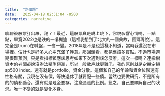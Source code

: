 ```yaml
---
title:  "跑個題"
date:   2025-04-18 02:31:04 -0500
categories: narrative
---
```


聊聊被股票打出屎，翔？！最近，這股票真是跳上跳下，你說影響心情嗎，一點點，畢竟2022也是跌的一塌糊塗（這裡我想到了北大的一個典故，回頭再說）。這完全是trump在喊盤，一會一變。2018年是不是也這樣不知道，當時我還沒在市場裡。估計也是好多人心中充滿了幹意。那回頭看，都是應該多買點。不過市場週期很難預測，只是看指標都應該思考如果下次遇到該怎麼辦。這次一樣嗎？連橡樹資本的老闆都說沒辦法精準預測，所以一般散戶就更難了。我的原則就是定期定額sp500 index。還有就是portfolio，資金分散。這個和自己的年齡和資金位階還有性格有關，我現在沒有債，等快退休了就要配一些債。當然也要做研究，不是所有的的債都適合。還有就是現金要存，注意通脹的比例。總之，自己要瞭解自己的狀況。唯一不變的就是變化本身。